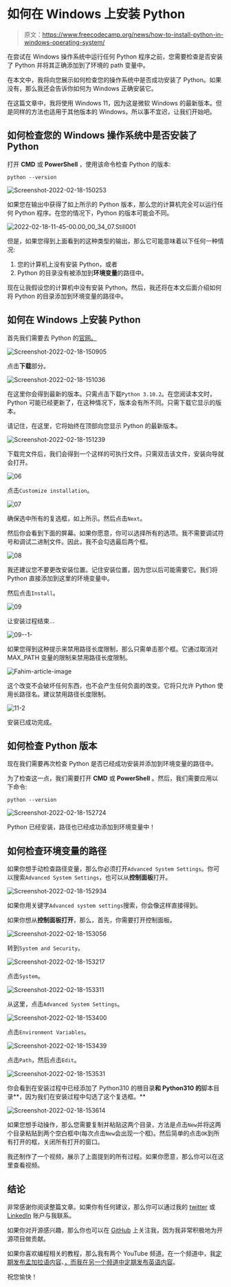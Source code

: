 # 如何在 Windows 上安装 Python

> 原文：<https://www.freecodecamp.org/news/how-to-install-python-in-windows-operating-system/>

在尝试在 Windows 操作系统中运行任何 Python 程序之前，您需要检查是否安装了 Python 并将其正确添加到了环境的 path 变量中。

在本文中，我将向您展示如何检查您的操作系统中是否成功安装了 Python。如果没有，那么我还会告诉你如何为 Windows 正确安装它。

在这篇文章中，我将使用 Windows 11，因为这是微软 Windows 的最新版本。但是同样的方法也适用于其他版本的 Windows。所以事不宜迟，让我们开始吧。

## 如何检查您的 Windows 操作系统中是否安装了 Python

打开 **CMD** 或 **PowerShell** ，使用该命令检查 Python 的版本:

```
python --version 
```

![Screenshot-2022-02-18-150253](img/f2e612835957180f6298c51f5bc51a99.png)

如果您在输出中获得了如上所示的 Python 版本，那么您的计算机完全可以运行任何 Python 程序。在您的情况下，Python 的版本可能会不同。

![2022-02-18-11-45-00.00_00_34_07.Still001](img/1eda43ffcd1cb90e0b8ac5db6dbad2f5.png)

但是，如果您得到上面看到的这种类型的输出，那么它可能意味着以下任何一种情况:

1.  您的计算机上没有安装 Python，或者
2.  Python 的目录没有被添加到**环境变量**的路径中。

现在让我假设您的计算机中没有安装 Python。然后，我还将在本文后面介绍如何将 Python 的目录添加到环境变量的路径中。

## 如何在 Windows 上安装 Python

首先我们需要去 Python 的[官网。](https://www.python.org/)

![Screenshot-2022-02-18-150905](img/bc91f5b5d44aeb701c4701d9b8f81c4e.png)

点击**下载**部分。

![Screenshot-2022-02-18-151036](img/429436bc281457be1fc99c65ec66939b.png)

在这里你会得到最新的版本。只需点击下载`Python 3.10.2`。在您阅读本文时，Python 可能已经更新了，在这种情况下，版本会有所不同。只需下载它显示的版本。

请记住，在这里，它将始终在顶部向您显示 Python 的最新版本。

![Screenshot-2022-02-18-151239](img/d7e40fe4b7eac9f32c6daee49c7595e6.png)

下载完文件后，我们会得到一个这样的可执行文件。只需双击该文件，安装向导就会打开。

![06](img/157d9fe630b1033ae07274ed3e384727.png)

点击`Customize installation`。

![07](img/c1a655e9d3252be8b0b295b3126bafcf.png)

确保选中所有的复选框，如上所示。然后点击`Next`。

然后你会看到下面的屏幕。如果你愿意，你可以选择所有的选项。我不需要调试符号和调试二进制文件。因此，我不会勾选最后两个框。

![08](img/e6c46572e1329afe0b82492525f26acf.png)

我还建议您不要更改安装位置。记住安装位置，因为您以后可能需要它。我们将 Python 直接添加到这里的环境变量中。

然后点击`Install`。

![09](img/4d9b23d9ab9cbef90732b03a59357300.png)

让安装过程结束...

![09--1-](img/522d768bdf93c680f480cf76be4f3657.png)

如果您得到这种提示来禁用路径长度限制，那么只需单击那个框。它通过取消对 MAX_PATH 变量的限制来禁用路径长度限制。

![Fahim-article-image](img/5f0a653bee5cea3ed6e0a8b229e414cd.png)

这个改变不会破坏任何东西，也不会产生任何负面的改变。它将只允许 Python 使用长路径名。建议禁用路径长度限制。

![11-2](img/c0f30771c09b51366c532b6ae5705474.png)

安装已成功完成。

## 如何检查 Python 版本

现在我们需要再次检查 Python 是否已经成功安装并添加到环境变量的路径中。

为了检查这一点，我们需要打开 **CMD** 或 **PowerShell** 。然后，我们需要应用以下命令:

```
python --version 
```

![Screenshot-2022-02-18-152724](img/3b7b00d14de4ed8b5267ebba30741145.png)

Python 已经安装，路径也已经成功添加到环境变量中！

## 如何检查环境变量的路径

如果你想手动检查路径变量，那么你必须打开`Advanced System Settings`。你可以搜索`Advanced System Settings`，也可以从**控制面板**打开。

![Screenshot-2022-02-18-152934](img/8cae65c2fd353d8ef39a3ace1f0a4386.png)

如果你用关键字`Advanced system settings`搜索，你会像这样直接得到。

如果你想从**控制面板打开**，那么，首先，你需要打开控制面板。

![Screenshot-2022-02-18-153056](img/be5206e4041cdfb6b7b3572dc4a3edb3.png)

转到`System and Security`。

![Screenshot-2022-02-18-153217](img/33d58526668a41ad0b93c8b45376f30c.png)

点击`System`。

![Screenshot-2022-02-18-153311](img/8be0d1ba853b067e5f067575481e4617.png)

从这里，点击`Advanced System Settings`。

![Screenshot-2022-02-18-153400](img/4020e61205380b1157225e5e5a9a3c52.png)

点击`Environment Variables`。

![Screenshot-2022-02-18-153439](img/8645e0a33e89965ff082d8b612431c86.png)

点击`Path`，然后点击`Edit`。

![Screenshot-2022-02-18-153531](img/ae67ec56791eac7ee3869201683093af.png)

你会看到在安装过程中已经添加了 Python310 的根目录**和 Python310 的**脚本目录**，因为我们在安装过程中勾选了这个复选框。**

![Screenshot-2022-02-18-153614](img/e712fcac3ac051ae3c2382e6c66e92fa.png)

如果您想手动操作，那么您需要复制并粘贴这两个目录，方法是点击`New`并将这两个目录粘贴到两个空白框中(每次点击`New`会出现一个框)。然后简单的点击`OK`到所有打开的框，关闭所有打开的窗口。

我还制作了一个视频，展示了上面提到的所有过程。如果你愿意，那么你可以在这里查看视频。

## 结论

非常感谢你阅读整篇文章。如果你有任何建议，那么你可以通过我的 [twitter](https://twitter.com/Fahim_FBA) 或 [LinkedIn](https://www.linkedin.com/in/fahimfba/) 账户与我联系。

如果你对开源感兴趣，那么你也可以在 [GitHub](https://github.com/FahimFBA) 上关注我，因为我非常积极地为开源项目做贡献。

如果你喜欢编程相关的教程，那么我有两个 YouTube 频道。在一个频道中，我[定期发布孟加拉语内容](https://www.youtube.com/channel/UCEF4lxmpBKV2oYCSFH6ExIQ)、[，而我在另一个频道中定期发布英语内容](https://www.youtube.com/channel/UCG97GCUifMS2Vm28tgXQi0Q)。

祝您愉快！